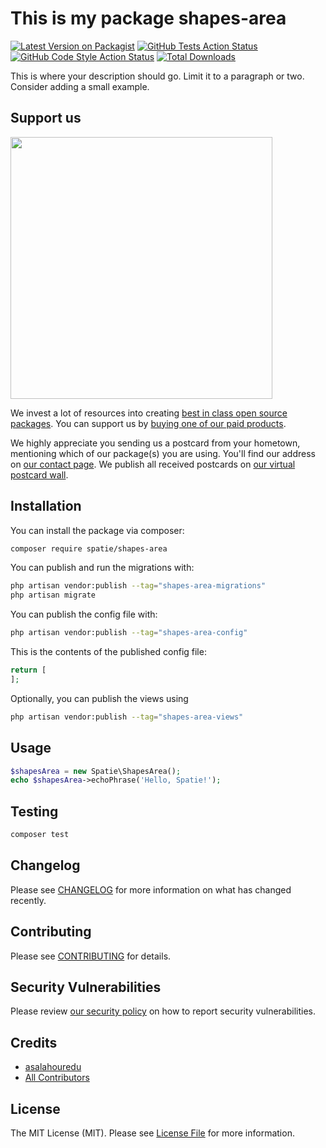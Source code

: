 # This is my package shapes-area

[![Latest Version on Packagist](https://img.shields.io/packagist/v/spatie/shapes-area.svg?style=flat-square)](https://packagist.org/packages/spatie/shapes-area)
[![GitHub Tests Action Status](https://img.shields.io/github/actions/workflow/status/spatie/shapes-area/run-tests.yml?branch=main&label=tests&style=flat-square)](https://github.com/spatie/shapes-area/actions?query=workflow%3Arun-tests+branch%3Amain)
[![GitHub Code Style Action Status](https://img.shields.io/github/actions/workflow/status/spatie/shapes-area/fix-php-code-style-issues.yml?branch=main&label=code%20style&style=flat-square)](https://github.com/spatie/shapes-area/actions?query=workflow%3A"Fix+PHP+code+style+issues"+branch%3Amain)
[![Total Downloads](https://img.shields.io/packagist/dt/spatie/shapes-area.svg?style=flat-square)](https://packagist.org/packages/spatie/shapes-area)

This is where your description should go. Limit it to a paragraph or two. Consider adding a small example.

## Support us

[<img src="https://github-ads.s3.eu-central-1.amazonaws.com/shapes-area.jpg?t=1" width="419px" />](https://spatie.be/github-ad-click/shapes-area)

We invest a lot of resources into creating [best in class open source packages](https://spatie.be/open-source). You can support us by [buying one of our paid products](https://spatie.be/open-source/support-us).

We highly appreciate you sending us a postcard from your hometown, mentioning which of our package(s) you are using. You'll find our address on [our contact page](https://spatie.be/about-us). We publish all received postcards on [our virtual postcard wall](https://spatie.be/open-source/postcards).

## Installation

You can install the package via composer:

```bash
composer require spatie/shapes-area
```

You can publish and run the migrations with:

```bash
php artisan vendor:publish --tag="shapes-area-migrations"
php artisan migrate
```

You can publish the config file with:

```bash
php artisan vendor:publish --tag="shapes-area-config"
```

This is the contents of the published config file:

```php
return [
];
```

Optionally, you can publish the views using

```bash
php artisan vendor:publish --tag="shapes-area-views"
```

## Usage

```php
$shapesArea = new Spatie\ShapesArea();
echo $shapesArea->echoPhrase('Hello, Spatie!');
```

## Testing

```bash
composer test
```

## Changelog

Please see [CHANGELOG](CHANGELOG.md) for more information on what has changed recently.

## Contributing

Please see [CONTRIBUTING](CONTRIBUTING.md) for details.

## Security Vulnerabilities

Please review [our security policy](../../security/policy) on how to report security vulnerabilities.

## Credits

- [asalahouredu](https://github.com/ahmedsalah)
- [All Contributors](../../contributors)

## License

The MIT License (MIT). Please see [License File](LICENSE.md) for more information.
